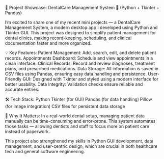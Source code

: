 🚀 Project Showcase: DentalCare Management System 🦷 (Python + Tkinter + Pandas)

I’m excited to share one of my recent mini projects — a DentalCare Management System, a modern desktop app I developed using Python and Tkinter GUI.
This project was designed to simplify patient management for dental clinics, making record-keeping, scheduling, and clinical documentation faster and more organized.

💡 Key Features:
Patient Management: Add, search, edit, and delete patient records.
Appointments Dashboard: Schedule and view appointments in a clean interface.
Clinical Records: Record and review diagnoses, treatment plans, and prescribed medications.
Data Storage: All information is saved in CSV files using Pandas, ensuring easy data handling and persistence.
User-Friendly GUI: Designed with Tkinter and styled using a modern interface for better usability.
Data Integrity: Validation checks ensure reliable and accurate entries.

🛠️ Tech Stack:
Python
Tkinter (for GUI)
Pandas (for data handling)
Pillow (for image integration)
CSV files for persistent data storage

🎯 Why It Matters:
In a real-world dental setup, managing patient data manually can be time-consuming and error-prone.
This system automates those tasks — allowing dentists and staff to focus more on patient care instead of paperwork.

This project also strengthened my skills in Python GUI development, data management, and user-centric design, which are crucial in both healthcare tech and general software engineering.
